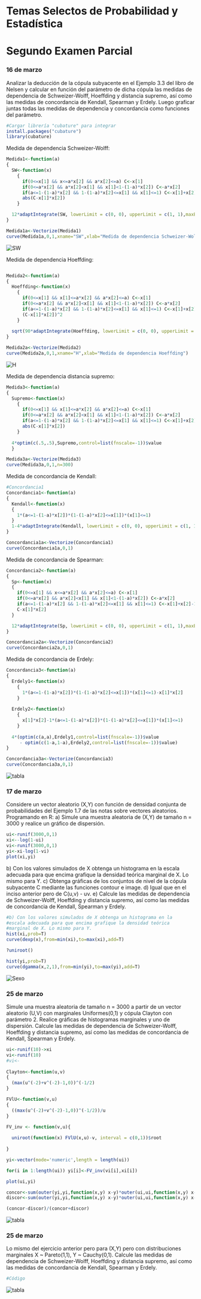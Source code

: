 # Temas Selectos de Probabilidad y Estadística

# Segundo Examen Parcial

### 16 de marzo
Analizar la deducción de la cópula subyacente en el Ejemplo 3.3 del libro de Nelsen y calcular en función del parámetro de dicha cópula las medidas de dependencia de Schweizer-Wolff, Hoeffding y distancia supremo, así como las medidas de concordancia de Kendall, Spearman y Erdely. Luego graficar juntas todas las medidas de dependencia y concordancia como funciones del parámetro.

```R
#Cargar librería "cubature" para integrar
install.packages("cubature")
library(cubature)
```

Medida de dependencia Schweizer-Wolff:
```R
Medida1<-function(a)
{
  SW<-function(x) 
    {
      if(0<=x[1] && x<=a*x[2] && a*x[2]<=a) C<-x[1]
      if(0<=a*x[2] && a*x[2]<x[1] && x[1]<1-(1-a)*x[2]) C<-a*x[2]
      if(a<=1-(1-a)*x[2] && 1-(1-a)*x[2]<=x[1] && x[1]<=1) C<-x[1]+x[2]-1
      abs(C-x[1]*x[2])
    }

  12*adaptIntegrate(SW, lowerLimit = c(0, 0), upperLimit = c(1, 1),maxEval=500)$integral
}

Medida1a<-Vectorize(Medida1)
curve(Medida1a,0,1,xname="SW",xlab="Medida de dependencia Schweizer-Wolff")
```
![SW](images/Medida1.png)

Medida de dependencia Hoeffding:
```R

Medida2<-function(a)
{ 
  Hoeffding<-function(x) 
    {
      if(0<=x[1] && x[1]<=a*x[2] && a*x[2]<=a) C<-x[1]
      if(0<=a*x[2] && a*x[2]<x[1] && x[1]<1-(1-a)*x[2]) C<-a*x[2]
      if(a<=1-(1-a)*x[2] && 1-(1-a)*x[2]<=x[1] && x[1]<=1) C<-x[1]+x[2]-1
      (C-x[1]*x[2])^2
    }
  
  sqrt(90*adaptIntegrate(Hoeffding, lowerLimit = c(0, 0), upperLimit = c(1, 1),maxEval=500)$integral)
}

Medida2a<-Vectorize(Medida2)
curve(Medida2a,0,1,xname="H",xlab="Medida de dependencia Hoeffding")
```
![H](images/Medida2.png)

Medida de dependencia distancia supremo:
```R
Medida3<-function(a)
{ 
  Supremo<-function(x) 
    {
      if(0<=x[1] && x[1]<=a*x[2] && a*x[2]<=a) C<-x[1]
      if(0<=a*x[2] && a*x[2]<x[1] && x[1]<1-(1-a)*x[2]) C<-a*x[2]
      if(a<=1-(1-a)*x[2] && 1-(1-a)*x[2]<=x[1] && x[1]<=1) C<-x[1]+x[2]-1
      abs(C-x[1]*x[2])
    }
  
  4*optim(c(.5,.5),Supremo,control=list(fnscale=-1))$value
  }

Medida3a<-Vectorize(Medida3)
curve(Medida3a,0,1,n=300)
```

Medida de concordancia de Kendall:
```R
#Concordancia1
Concordancia1<-function(a)
{
  Kendall<-function(x) 
  {
    1*(a<=1-(1-a)*x[2])*(1-(1-a)*x[2]<=x[1])*(x[1]<=1)
  }
  1-4*adaptIntegrate(Kendall, lowerLimit = c(0, 0), upperLimit = c(1, 1),maxEval=1000)$integral
}

Concordancia1a<-Vectorize(Concordancia1)
curve(Concordancia1a,0,1)
```

Medida de concordancia de Spearman:
```R
Concordancia2<-function(a)
{
  Sp<-function(x) 
  {
    if(0<=x[1] && x<=a*x[2] && a*x[2]<=a) C<-x[1]
    if(0<=a*x[2] && a*x[2]<x[1] && x[1]<1-(1-a)*x[2]) C<-a*x[2]
    if(a<=1-(1-a)*x[2] && 1-(1-a)*x[2]<=x[1] && x[1]<=1) C<-x[1]+x[2]-1
    C-x[1]*x[2]
  }

  12*adaptIntegrate(Sp, lowerLimit = c(0, 0), upperLimit = c(1, 1),maxEval=500)$integral
}

Concordancia2a<-Vectorize(Concordancia2)
curve(Concordancia2a,0,1)
```

Medida de concordancia de Erdely:
```R
Concordancia3<-function(a)
{ 
  Erdely1<-function(x) 
    {
      1*(a<=1-(1-a)*x[2])*(1-(1-a)*x[2]<=x[1])*(x[1]<=1)-x[1]*x[2]
    }
  
  Erdely2<-function(x) 
    {
      x[1]*x[2]-1*(a<=1-(1-a)*x[2])*(1-(1-a)*x[2]<=x[1])*(x[1]<=1)
    }
  
  4*(optim(c(a,a),Erdely1,control=list(fnscale=-1))$value
     - optim(c(1-a,1-a),Erdely2,control=list(fnscale=-1))$value)
}

Concordancia3a<-Vectorize(Concordancia3)
curve(Concordancia3a,0,1)

```
![tabla](images/plot1.png)



### 17 de marzo
Considere un vector aleatorio (X,Y) con función de densidad conjunta de probabilidades del Ejemplo 1.7 de las notas sobre vectores aleatorios. Programando en R:
a) Simule una muestra aleatoria de (X,Y) de tamaño n = 3000 y realice un gráfico de dispersión.
```R
ui<-runif(3000,0,1)
xi<--log(1-ui)
vi<-runif(3000,0,1)
yi<-xi-log(1-vi)
plot(xi,yi)
```
b) Con los valores simulados de X obtenga un histograma en la escala adecuada para que encima grafique la densidad teórica marginal de X. Lo mismo para Y.
c) Obtenga gráficas de los conjuntos de nivel de la cópula subyacente C mediante las funciones contour e image.
d) Igual que en el inciso anterior pero de C(u,v) - uv.
e) Calcule las medidas de dependencia de Schweizer-Wolff, Hoeffding y distancia supremo, así como las medidas de concordancia de Kendall, Spearman y Erdely.
```R
#b) Con los valores simulados de X obtenga un histograma en la 
#escala adecuada para que encima grafique la densidad teórica 
#marginal de X. Lo mismo para Y.
hist(xi,prob=T)
curve(dexp(x),from=min(xi),to=max(xi),add=T)

?uniroot()

hist(yi,prob=T)
curve(dgamma(x,2,1),from=min(yi),to=max(yi),add=T)

```
![Sexo](images/sexo.png)

### 25 de marzo
Simule una muestra aleatoria de tamaño n = 3000 a partir de un vector aleatorio (U,V) con marginales Uniformes(0,1) y cópula Clayton con parámetro 2. Realice gráficas de histogramas marginales y uno de dispersión. Calcule las medidas de dependencia de Schweizer-Wolff, Hoeffding y distancia supremo, así como las medidas de concordancia de Kendall, Spearman y Erdely.
```R
ui<-runif(10)->xi
vi<-runif(10)
#vi<-
  
Clayton<-function(u,v)
{
  (max(u^(-2)+v^(-2)-1,0))^(-1/2)
}

FVlU<-function(v,u)
{
  ((max(u^(-2)+v^(-2)-1,0))^(-1/2))/u
}

FV_inv <- function(v,u){
  
  uniroot(function(x) FVlU(x,u)-v, interval = c(0,1))$root
  
}

yi<-vector(mode='numeric',length = length(ui))

for(i in 1:length(ui)) yi[i]<-FV_inv(vi[i],xi[i])

plot(ui,yi)

concor<-sum(outer(yi,yi,function(x,y) x-y)*outer(ui,ui,function(x,y) x-y)>0)
discor<-sum(outer(yi,yi,function(x,y) x-y)*outer(ui,ui,function(x,y) x-y)<0)

(concor-discor)/(concor+discor)

```
![tabla](images/edad.png)

### 25 de marzo
Lo mismo del ejercicio anterior pero para (X,Y) pero con distribuciones marginales X ~ Pareto(1,1), Y ~ Cauchy(0,1). Calcule las medidas de dependencia de Schweizer-Wolff, Hoeffding y distancia supremo, así como las medidas de concordancia de Kendall, Spearman y Erdely.
```R
#Código
```
![tabla](images/edad.png)
       
